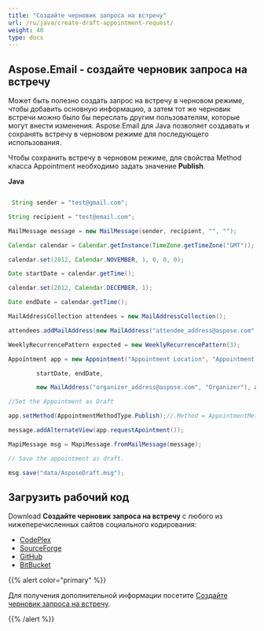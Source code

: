```yaml
---
title: "Создайте черновик запроса на встречу"
url: /ru/java/create-draft-appointment-request/
weight: 40
type: docs
---
```


## **Aspose.Email - создайте черновик запроса на встречу**
Может быть полезно создать запрос на встречу в черновом режиме, чтобы добавить основную информацию, а затем тот же черновик встречи можно было бы переслать другим пользователям, которые могут внести изменения. Aspose.Email для Java позволяет создавать и сохранять встречу в черновом режиме для последующего использования.

Чтобы сохранить встречу в черновом режиме, для свойства Method класса Appointment необходимо задать значение **Publish**.

**Java**

``` java

 String sender = "test@gmail.com";

String recipient = "test@email.com";

MailMessage message = new MailMessage(sender, recipient, "", "");

Calendar calendar = Calendar.getInstance(TimeZone.getTimeZone("GMT"));

calendar.set(2012, Calendar.NOVEMBER, 1, 0, 0, 0);

Date startDate = calendar.getTime();

calendar.set(2012, Calendar.DECEMBER, 1);

Date endDate = calendar.getTime();

MailAddressCollection attendees = new MailAddressCollection();

attendees.addMailAddress(new MailAddress("attendee_address@aspose.com", "Attendee"));

WeeklyRecurrencePattern expected = new WeeklyRecurrencePattern(3);

Appointment app = new Appointment("Appointment Location", "Appointment Summary", "Appointment Description",

        startDate, endDate,

        new MailAddress("organizer_address@aspose.com", "Organizer"), attendees, expected);

//Set the Appointment as Draft

app.setMethod(AppointmentMethodType.Publish);//.Method = AppointmentMethodType.Publish;

message.addAlternateView(app.requestApointment());

MapiMessage msg = MapiMessage.fromMailMessage(message);

// Save the appointment as draft.

msg.save("data/AsposeDraft.msg");

```
## **Загрузить рабочий код**
Download **Создайте черновик запроса на встречу** с любого из нижеперечисленных сайтов социального кодирования:

- [CodePlex](https://asposeapachepoi.codeplex.com/downloads/get/1381615)
- [SourceForge](http://sourceforge.net/projects/asposeforapachepoi/files/Aspose.Email%20Features%20Not%20in%20Apache%20POI%20HSMF%20for%20Outlook/Create%20Draft%20Appointment%20Request%20%28Aspose.Email%29.zip/download)
- [GitHub](https://github.com/asposemarketplace/Aspose_for_Apache_POI/releases/download/More-Features-in-Aspose.Email-v1.1/Create.Draft.Appointment.Request.Aspose.Email.zip)
- [BitBucket](https://bitbucket.org/asposemarketplace/aspose-for-apache-poi/downloads/Create%20Draft%20Appointment%20Request%20\(Aspose.Email\).zip)

{{% alert color="primary" %}}

Для получения дополнительной информации посетите [Создайте черновик запроса на встречу](/email/java/working-with-appointments/).

{{% /alert %}}
